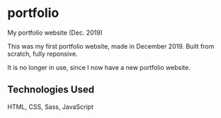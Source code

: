 # portfolio
My portfolio website (Dec. 2019)

This was my first portfolio website, made in December 2019.
Built from scratch, fully reponsive.

It is no longer in use, since I now have a new portfolio website.

## Technologies Used
HTML, CSS, Sass, JavaScript
